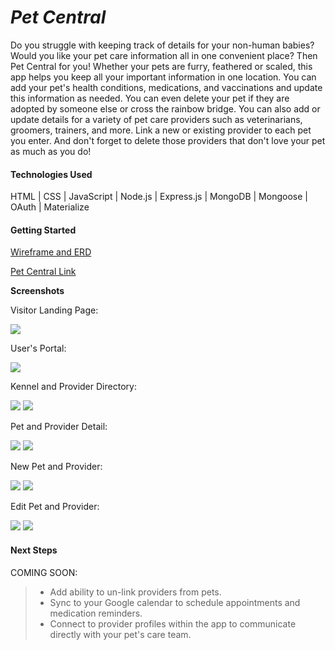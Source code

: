 # *__Pet Central__*

Do you struggle with keeping track of details for your non-human babies? Would you like your pet care information all in one convenient place? Then Pet Central for you! Whether your pets are furry, feathered or scaled, this app helps you keep all your important information in one location. You can add your pet's health conditions, medications, and vaccinations and update this information as needed. You can even delete your pet if they are adopted by someone else or cross the rainbow bridge. You can also add or update details for a variety of pet care providers such as veterinarians, groomers, trainers, and more. Link a new or existing provider to each pet you enter. And don't forget to delete those providers that don't love your pet as much as you do!

#### **Technologies Used**
HTML   |  CSS  |  JavaScript  |  Node.js  | Express.js |  MongoDB  |  Mongoose  | OAuth  |  Materialize


#### **Getting Started**

[Wireframe and ERD](https://www.lucidchart.com/invitations/accept/86c01012-d136-4989-b681-2e59f419e4a2)

[Pet Central Link](http://pet-central.herokuapp.com "Pet Central")

**Screenshots**

Visitor Landing Page:

![](https://i.imgur.com/UwTOOG5l.png)

User's Portal:

![](https://i.imgur.com/7qt7u8Ml.png)

Kennel and Provider Directory:

![](https://i.imgur.com/Jz3gNYqh.png)  ![](https://i.imgur.com/SVP3dcwh.png)


Pet and Provider Detail:

![](https://i.imgur.com/rW3LzQ8h.png)  ![](https://i.imgur.com/bKjlc6ih.png)


New Pet and Provider:

![](https://i.imgur.com/jsJdgzzh.png)  ![](https://i.imgur.com/9wtjmRlh.png)


Edit Pet and Provider:

![](https://i.imgur.com/OcCJRClh.png)  ![](https://i.imgur.com/bx8LMakh.png)


#### **Next Steps**

COMING SOON: 
> * Add ability to un-link providers from pets.
> * Sync to your Google calendar to schedule appointments and medication reminders. 
> * Connect to provider profiles within the app to communicate directly with your pet's care team.